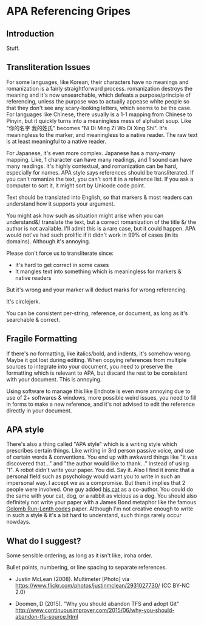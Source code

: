 # APA Referencing Gripes

## Introduction

Stuff.

## Transliteration Issues

For some languages, like Korean, their characters have no meanings and romanization is a fairly straightforward process. romanization destroys the meaning and it's now unsearchable, which defeats a purpose/principle of referencing, unless the purpose was to actually appease white people so that they don't see any scary-looking letters, which seems to be the case. For languages like Chinese, there usually is a 1-1 mapping from Chinese to Pinyin, but it quickly turns into a meaningless mess of alphabet soup. Like "你的名字 我的姓氏" becomes "Ni Di Ming Zi Wo Di Xing Shi". It's meaningless to the marker, and meaningless to a native reader. The raw text is at least meaningful to a native reader.

For Japanese, it's even more complex. Japanese has a many-many mapping. Like, 1 character can have many readings, and 1 sound can have many readings. It's highly contextual, and romanization can be hard, especially for names. APA style says references should be transliterated. If you can't romanize the text, you can't sort it in a reference list. If you ask a computer to sort it, it might sort by Unicode code point.

Text should be translated into English, so that markers & most readers can understand how it supports your argument. 

You might ask how such as situation might arise when you can understand&/ translate the text, but a correct romanization of the title &/ the author is not available. I'll admit this is a rare case, but it could happen. APA would not've had such prolific if it didn't work in 99% of cases (in its domains). Although it's annoying.

Please don't force us to transliterate since:

- It's hard to get correct in some cases
- It mangles text into something which is meaningless for markers & native readers

But it's wrong and your marker will deduct marks for wrong referencing.

It's circlejerk.

You can be consistent per-string, reference, or document, as long as it's searchable & correct.

## Fragile Formatting

If there's no formatting, like italics/bold, and indents, it's somehow wrong. Maybe it got lost during editing. When copying references from multiple sources to integrate into your document, you need to preserve the formatting which is relevant to APA, but discard the rest to be consistent with your document. This is annoying.

Using software to manage this like Endnote is even more annoying due to use of 2+ softwares & windows, more possible weird issues, you need to fill in forms to make a new reference, and it's not advised to edit the reference directly in your document.

## APA style

There's also a thing called "APA style" which is a writing style which prescribes certain things. Like writing in 3rd person passive voice, and use of certain words & conventions. You end up with awkward things like "it was discovered that..." and "the author would like to thank..." instead of using "I". A robot didn't write your paper. You did. Say it. Also I find it ironic that a personal field such as psychology would want you to write in such an impersonal way. I accept we as a compromise. But then it implies that 2 people were involved. One guy added [his cat](https://en.wikipedia.org/wiki/F._D._C._Willard) as a co-author. You could do the same with your cat, dog, or a rabbit as vicious as a dog. You should also definitely not write your paper with a James Bond metaphor like the famous [Golomb Run-Lenth codes](https://web.stanford.edu/class/ee398a/handouts/papers/Golomb%20-%20Run-Length%20Codes%20-%20IT66.pdf)  paper. Although I'm not creative enough to write in such a style & it's a bit hard to understand, such things rarely occur nowdays.



## What do I suggest?

Some sensible ordering, as long as it isn't like, iroha order.

Bullet points, numbering, or line spacing to separate references.


* Justin McLean (2008). Multimeter [Photo] via https://www.flickr.com/photos/justinmclean/2931027730/ (CC BY-NC 2.0)

* Doomen, D (2015). "Why you should abandon TFS and adopt Git" http://www.continuousimprover.com/2015/06/why-you-should-abandon-tfs-source.html